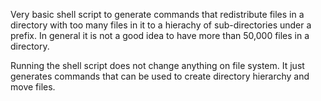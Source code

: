 Very basic shell script to generate commands that redistribute files in a directory with too many files in it to a
hierachy of sub-directories under a prefix. In general it is not a good idea to have more than 50,000 files in a directory. 

Running the shell script does not change anything on file system. It just generates commands that can be used to create directory hierarchy and move files. 
